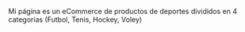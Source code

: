 Mi página es un eCommerce de productos de deportes divididos en 4 categorias (Futbol, Tenis, Hockey, Voley)
